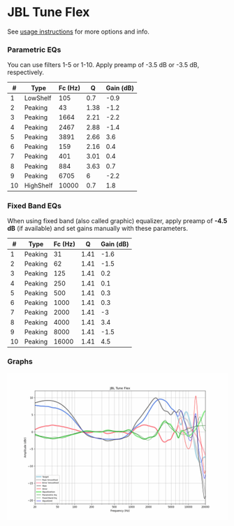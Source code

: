 # JBL Tune Flex
See [usage instructions](https://github.com/jaakkopasanen/AutoEq#usage) for more options and info.

### Parametric EQs
You can use filters 1-5 or 1-10. Apply preamp of -3.5 dB or -3.5 dB, respectively.

|   # | Type      |   Fc (Hz) |    Q |   Gain (dB) |
|-----|-----------|-----------|------|-------------|
|   1 | LowShelf  |       105 | 0.7  |        -0.9 |
|   2 | Peaking   |        43 | 1.38 |        -1.2 |
|   3 | Peaking   |      1664 | 2.21 |        -2.2 |
|   4 | Peaking   |      2467 | 2.88 |        -1.4 |
|   5 | Peaking   |      3891 | 2.66 |         3.6 |
|   6 | Peaking   |       159 | 2.16 |         0.4 |
|   7 | Peaking   |       401 | 3.01 |         0.4 |
|   8 | Peaking   |       884 | 3.63 |         0.7 |
|   9 | Peaking   |      6705 | 6    |        -2.2 |
|  10 | HighShelf |     10000 | 0.7  |         1.8 |

### Fixed Band EQs
When using fixed band (also called graphic) equalizer, apply preamp of **-4.5 dB** (if available) and set gains manually with these parameters.

|   # | Type    |   Fc (Hz) |    Q |   Gain (dB) |
|-----|---------|-----------|------|-------------|
|   1 | Peaking |        31 | 1.41 |        -1.6 |
|   2 | Peaking |        62 | 1.41 |        -1.5 |
|   3 | Peaking |       125 | 1.41 |         0.2 |
|   4 | Peaking |       250 | 1.41 |         0.1 |
|   5 | Peaking |       500 | 1.41 |         0.3 |
|   6 | Peaking |      1000 | 1.41 |         0.3 |
|   7 | Peaking |      2000 | 1.41 |        -3   |
|   8 | Peaking |      4000 | 1.41 |         3.4 |
|   9 | Peaking |      8000 | 1.41 |        -1.5 |
|  10 | Peaking |     16000 | 1.41 |         4.5 |

### Graphs
![](./JBL%20Tune%20Flex.png)
